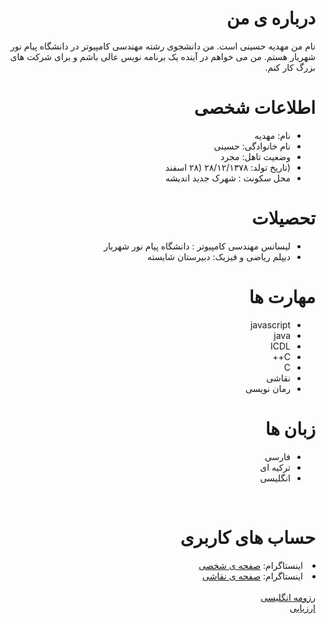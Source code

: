 <div dir="rtl">
<h1> درباره ی من </h1>
<p>
نام من مهدیه حسینی است.
 من دانشجوی رشته مهندسی کامپیوتر در دانشگاه پیام نور شهریار هستم.
 من می خواهم در آینده یک برنامه نویس عالی باشم و برای شرکت های بزرگ کار کنم.
</p>

<h1> اطلاعات شخصی </h1>
<ul>
<li> نام: مهدیه </li>
<li> نام خانوادگی: حسینی </li>
<li> وضعیت تاهل: مجرد </li>
<li> (تاریخ تولد: ۲۸/۱۲/۱۳۷۸ (۲۸ اسفند </li>
<li> محل سکونت : شهرک جدید اندیشه </li>

</ul>

 <h1> تحصیلات </h1>
<ul>
<li> لیسانس مهندسی کامپیوتر : دانشگاه پیام نور شهریار </li>
<li> دیپلم ریاضی و فیزیک: دبیرستان شایسته </li> 
</ul>

<h1>مهارت ها</h1>

<ul>
<li>javascript</li>
  <li>java</li>
  <li>ICDL</li>
  <li>C++</li>
  <li>C</li>
  <li>نقاشی</li>
  <li>رمان نویسی </li>
</ul>

<h1> زبان ها</h1>

<ul>
  <li> فارسی </li>
  <li> ترکیه ای </li>
<li> انگلیسی </li>
</ul>

<br>

<h1> حساب های کاربری </h1>
  <li>اینستاگرام: <a href="https://instagram.com/_mahiii.h_?igshid=843xjbt2wstc"> صفحه ی شخصی </a></li>
  <li>اینستاگرام: <a href="https://instagram.com/_mahiii.art_?igshid=843xjbt2wstc"> صفحه ی نقاشی </a></li>
<br>
  <a href="https://mahi-hosseini.github.io/Mahi-hoseini.github.io/"> رزومه انگلیسی </a>
<br>
  <a href="https://github.com/mahi-hosseini/PNU_3991_AR/blob/main/_General/XX_CV_CheckList_AR_3991.pdf"> ارزیابی </a>


